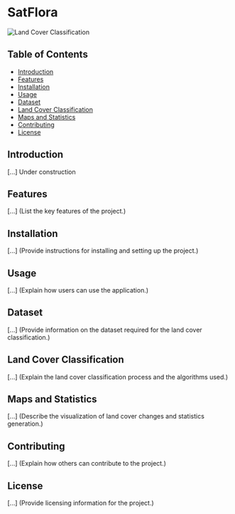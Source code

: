 # SatFlora

![Land Cover Classification](link_to_image)

## Table of Contents

- [Introduction](#introduction)
- [Features](#features)
- [Installation](#installation)
- [Usage](#usage)
- [Dataset](#dataset)
- [Land Cover Classification](#land-cover-classification)
- [Maps and Statistics](#maps-and-statistics)
- [Contributing](#contributing)
- [License](#license)

## Introduction

[...]
Under construction

## Features

[...]
(List the key features of the project.)

## Installation

[...]
(Provide instructions for installing and setting up the project.)

## Usage

[...]
(Explain how users can use the application.)

## Dataset

[...]
(Provide information on the dataset required for the land cover classification.)

## Land Cover Classification

[...]
(Explain the land cover classification process and the algorithms used.)

## Maps and Statistics

[...]
(Describe the visualization of land cover changes and statistics generation.)

## Contributing

[...]
(Explain how others can contribute to the project.)

## License

[...]
(Provide licensing information for the project.)